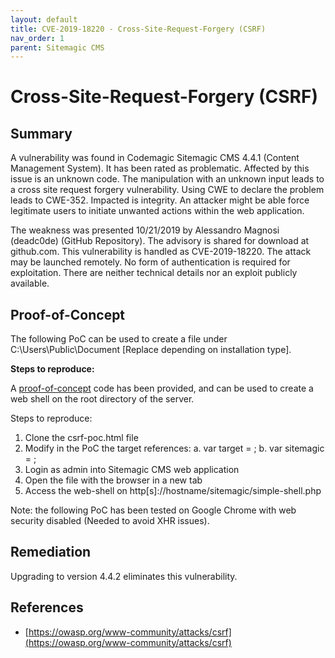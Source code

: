 ```yaml
---
layout: default
title: CVE-2019-18220 - Cross-Site-Request-Forgery (CSRF)
nav_order: 1
parent: Sitemagic CMS
---
```


# Cross-Site-Request-Forgery (CSRF)

## Summary

A vulnerability was found in Codemagic Sitemagic CMS 4.4.1 (Content Management System). It has been rated as problematic. Affected by this issue is an unknown code. The manipulation with an unknown input leads to a cross site request forgery vulnerability. Using CWE to declare the problem leads to CWE-352. Impacted is integrity. An attacker might be able force legitimate users to initiate unwanted actions within the web application.

The weakness was presented 10/21/2019 by Alessandro Magnosi (deadc0de) (GitHub Repository). The advisory is shared for download at github.com. This vulnerability is handled as CVE-2019-18220. The attack may be launched remotely. No form of authentication is required for exploitation. There are neither technical details nor an exploit publicly available.

## Proof-of-Concept

The following PoC can be used to create a file under C:\Users\Public\Document [Replace depending on installation type]. 

**Steps to reproduce:**

A [proof-of-concept](https://github.com/belong2yourself/vulnerabilities/blob/master/docs/SitemagicCMS/Cross-Site-Request-Forgery/csrf-poc.html) code has been provided, and can be used to create a web shell on the root directory of the server. 

Steps to reproduce:

1.  Clone the csrf-poc.html file
2.  Modify in the PoC the target references:
  a.  var target = <ip or hostname>;
  b.  var sitemagic = <sitemagic path>;
3.  Login as admin into Sitemagic CMS web application
4.  Open the file with the browser in a new tab
5.  Access the web-shell on http[s]://hostname/sitemagic/simple-shell.php

Note: the following PoC has been tested on Google Chrome with web security disabled (Needed to avoid XHR issues).

## Remediation

Upgrading to version 4.4.2 eliminates this vulnerability.

## References

*	[https://owasp.org/www-community/attacks/csrf](https://owasp.org/www-community/attacks/csrf) 



 
